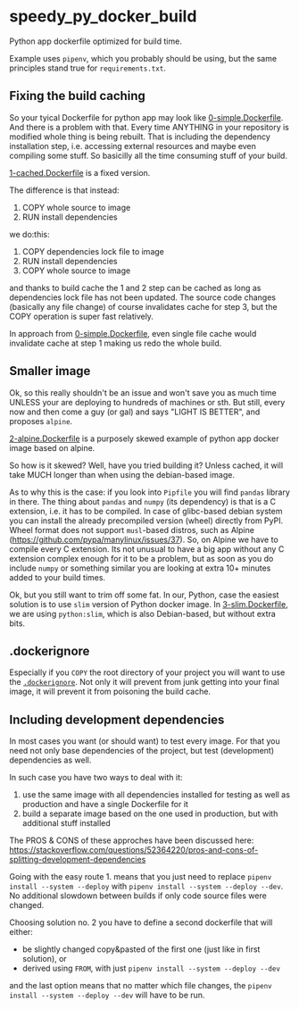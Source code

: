# speedy_py_docker_build

Python app dockerfile optimized for build time.

Example uses `pipenv`, which you probably should be using, but the same principles stand true for `requirements.txt`.

## Fixing the build caching

So your tyical Dockerfile for python app may look like [0-simple.Dockerfile](0-simple.Dockerfile).
And there is a problem with that. Every time ANYTHING in your repository is modified whole thing is being rebuilt.
That is including the dependency installation step, i.e. accessing external resources and maybe even compiling some stuff.
So basicilly all the time consuming stuff of your build.

[1-cached.Dockerfile](1-cached.Dockerfile) is a fixed version.

The difference is that instead:
1) COPY whole source to image
2) RUN install dependencies

we do:this: 
1) COPY dependencies lock file to image
2) RUN install dependencies 
3) COPY whole source to image

and thanks to build cache the 1 and 2 step can be cached as long as dependencies lock file has not been updated.
The source code changes (basically any file change) of course invalidates cache for step 3, but the COPY operation is super fast relatively.

In approach from [0-simple.Dockerfile](0-simple.Dockerfile), even single file cache would invalidate cache at step 1 making us redo the whole build.

## Smaller image

Ok, so this really shouldn't be an issue and won't save you as much time UNLESS your are deploying to hundreds of machines or sth.
But still, every now and then come a guy (or gal) and says "LIGHT IS BETTER", and proposes `alpine`.

[2-alpine.Dockerfile](2-alpine.Dockerfile) is a purposely skewed example of python app docker image based on alpine.

So how is it skewed?
Well, have you tried building it? Unless cached, it will take MUCH longer than when using the debian-based image.

As to why this is the case: if you look into `Pipfile` you will find `pandas` library in there.
The thing about `pandas` and `numpy` (its dependency) is that is a C extension, i.e. it has to be compiled.
In case of glibc-based debian system you can install the already precompiled version (wheel) directly from PyPI.
Wheel format does not support `musl`-based distros, such as Alpine (https://github.com/pypa/manylinux/issues/37).
So, on Alpine we have to compile every C extension.
Its not unusual to have a big app without any C extension complex enough for it to be a problem, but as soon as you do include `numpy` or something similar you are looking at extra 10+ minutes added to your build times.


Ok, but you still want to trim off some fat. In our, Python, case the easiest solution is to use `slim` version of Python docker image.
In [3-slim.Dockerfile](3-slim.Dockerfile), we are using `python:slim`, which is also Debian-based, but without extra bits.

## .dockerignore

Especially if you `COPY` the root directory of your project you will want to use the [`.dockerignore`](https://docs.docker.com/engine/reference/builder/#dockerignore-file).
Not only it will prevent from junk getting into your final image, it will prevent it from poisoning the build cache.

## Including development dependencies

In most cases you want (or should want) to test every image.
For that you need not only base dependencies of the project, but test (development) dependencies as well.

In such case you have two ways to deal with it:
1. use the same image with all dependencies installed for testing as well as production and have a single Dockerfile for it
2. build a separate image based on the one used in production, but with additional stuff installed

The PROS & CONS of these approches have been discussed here: https://stackoverflow.com/questions/52364220/pros-and-cons-of-splitting-development-dependencies

Going with the easy route 1. means that you just need to replace `pipenv install --system --deploy` with `pipenv install --system --deploy --dev`.
No additional slowdown between builds if only code source files were changed.

Choosing solution no. 2 you have to define a second dockerfile that will either:
 * be slightly changed copy&pasted of the first one (just like in first solution), or
 * derived using `FROM`, with just `pipenv install --system --deploy --dev`

and the last option means that no matter which file changes, the `pipenv install --system --deploy --dev` will have to be run.
